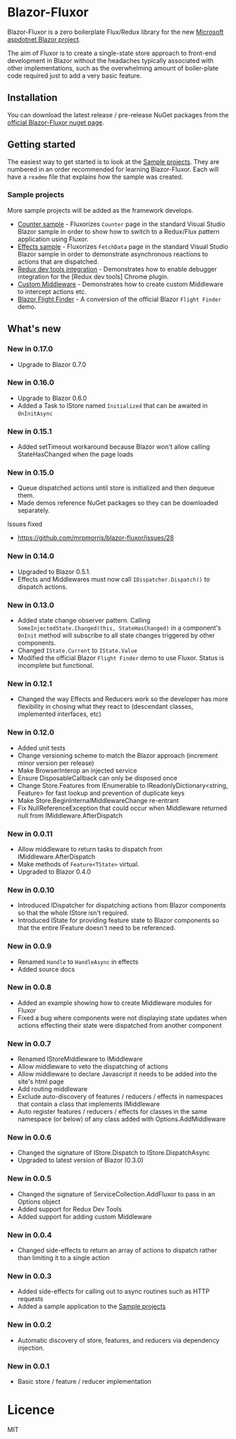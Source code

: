 # Blazor-Fluxor
Blazor-Fluxor is a zero boilerplate Flux/Redux library for the new [Microsoft aspdotnet Blazor project]. 

The aim of Fluxor is to create a single-state store approach to front-end development in Blazor without the headaches typically associated with other implementations, such as the overwhelming amount of boiler-plate code required just to add a very basic feature.

## Installation
You can download the latest release / pre-release NuGet packages from the [official Blazor-Fluxor nuget page].

## Getting started
The easiest way to get started is to look at the [Sample projects]. They are numbered in an order recommended for learning Blazor-Fluxor. Each will have a `readme` file that explains how the sample was created.

### Sample projects
More sample projects will be added as the framework develops.
  - [Counter sample] - Fluxorizes `Counter` page in the standard Visual Studio Blazor sample in order to show how to switch to a Redux/Flux pattern application using Fluxor.
  - [Effects sample] - Fluxorizes `FetchData` page in the standard Visual Studio Blazor sample in order to demonstrate asynchronous reactions to actions that are dispatched.
  - [Redux dev tools integration] - Demonstrates how to enable debugger integration for the [Redux dev tools] Chrome plugin.
  - [Custom Middleware] - Demonstrates how to create custom Middleware to intercept actions etc.
  - [Blazor Flight Finder] - A conversion of the official Blazor `Flight Finder` demo.

## What's new
### New in 0.17.0
 - Upgrade to Blazor 0.7.0
### New in 0.16.0
 - Upgrade to Blazor 0.6.0
 - Added a Task to IStore named `Initialized` that can be awaited in `OnInitAsync`
### New in 0.15.1
 - Added setTimeout workaround because Blazor won't allow calling StateHasChanged when the page loads
### New in 0.15.0
 - Queue dispatched actions until store is initialized and then dequeue them.
 - Made demos reference NuGet packages so they can be downloaded separately.

Issues fixed
 - https://github.com/mrpmorris/blazor-fluxor/issues/28

### New in 0.14.0
 - Upgraded to Blazor 0.5.1.
 - Effects and Middlewares must now call `IDispatcher.Dispatch()` to dispatch actions.

### New in 0.13.0
 - Added state change observer pattern. Calling `SomeInjectedState.Changed(this, StateHasChanged)` in a component's `OnInit` method will subscribe to all state changes triggered by other components.
 - Changed `IState.Current` to `IState.Value`
 - Modified the official Blazor `Flight Finder` demo to use Fluxor. Status is incomplete but functional.

### New in 0.12.1
 - Changed the way Effects and Reducers work so the developer has more flexibility in chosing what they react to (descendant classes, implemented interfaces, etc)

### New in 0.12.0
 - Added unit tests
 - Change versioning scheme to match the Blazor approach (increment minor version per release)
 - Make BrowserInterop an injected service
 - Ensure DisposableCallback can only be disposed once
 - Change Store.Features from IEnumerable<IFeature> to IReadonlyDictionary<string, Feature> for fast lookup and prevention of duplicate keys
 - Make Store.BeginInternalMiddlewareChange re-entrant
 - Fix NullReferenceException that could occur when Middleware returned null from IMiddleware.AfterDispatch

### New in 0.0.11
  - Allow middleware to return tasks to dispatch from IMiddleware.AfterDispatch
  - Make methods of `Feature<TState>` virtual.
  - Upgraded to Blazor 0.4.0

### New in 0.0.10
  - Introduced IDispatcher for dispatching actions from Blazor components so that the whole IStore isn't required.
  - Introduced IState for providing feature state to Blazor components so that the entire IFeature<T> doesn't need to be referenced.

### New in 0.0.9
  - Renamed `Handle` to `HandleAsync` in effects
  - Added source docs

### New in 0.0.8
  - Added an example showing how to create Middleware modules for Fluxor
  - Fixed a bug where components were not displaying state updates when actions effecting their state were dispatched from another component
  
### New in 0.0.7
  - Renamed IStoreMiddleware to IMiddleware
  - Allow middleware to veto the dispatching of actions
  - Allow middleware to declare Javascript it needs to be added into the site's html page
  - Add routing middleware
  - Exclude auto-discovery of features / reducers / effects in namespaces that contain a class that implements IMiddleware
  - Auto register features / reducers / effects for classes in the same namespace (or below) of any class added with Options.AddMiddleware

### New in 0.0.6
  - Changed the signature of IStore.Dispatch to IStore.DispatchAsync
  - Upgraded to latest version of Blazor (0.3.0)

### New in 0.0.5
  - Changed the signature of ServiceCollection.AddFluxor to pass in an Options object
  - Added support for Redux Dev Tools
  - Added support for adding custom Middleware
  
### New in 0.0.4
  - Changed side-effects to return an array of actions to dispatch rather than limiting it to a single action
  
### New in 0.0.3
  - Added side-effects for calling out to async routines such as HTTP requests
  - Added a sample application to the [Sample projects]
  
### New in 0.0.2
  - Automatic discovery of store, features, and reducers via dependency injection.

### New in 0.0.1
  - Basic store / feature / reducer implementation
  
# Licence
MIT

   [Official Blazor-Fluxor nuget page]: <https://www.nuget.org/packages/Blazor.Fluxor>
   [Microsoft aspdotnet blazor project]: <https://github.com/aspnet/Blazor>
   [Counter sample]: <https://github.com/mrpmorris/blazor-fluxor/tree/master/samples/01-CounterSample>
   [Effects sample]: <https://github.com/mrpmorris/blazor-fluxor/tree/master/samples/02-WeatherForecastSample>
   [Redux dev tools integration]: <https://github.com/mrpmorris/blazor-fluxor/tree/master/samples/03-ReduxDevToolsIntegration>
   [Custom Middleware]: <https://github.com/mrpmorris/blazor-fluxor/tree/master/samples/04-MiddlewareSample>
   [Sample projects]: <https://github.com/mrpmorris/blazor-fluxor/tree/master/samples>
   [Blazor Flight Finder]: <https://github.com/mrpmorris/blazor-fluxor/tree/master/samples/05-FlightFinder>